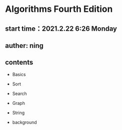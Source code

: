# Algorithms Fourth Edition

## start time：2021.2.22 6:26 Monday

## auther: ning

## contents

- Basics

- Sort

- Search

- Graph

- String

- background
 
